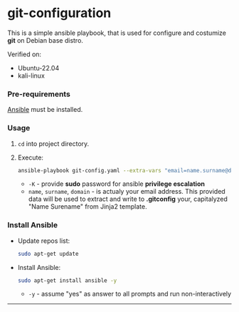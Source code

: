# git-configuration

This is a simple ansible playbook, that is used for configure and costumize **git** on Debian base distro.

Verified on:
* Ubuntu-22.04
* kali-linux

### Pre-requirements

[Ansible](#install-ansible) must be installed.

### Usage

1. `cd` into project directory.
2. Execute:

    ```bash
    ansible-playbook git-config.yaml --extra-vars "email=name.surname@domain.com" -K
    ```
    * `-K` - provide **sudo** password for ansible **privilege escalation**
    * `name`, `surname`, `domain` - is actualy your email address.
        This provided data will be used to extract and write to **.gitconfig** your, capitalyzed "Name Surename" from Jinja2 template.

### Install Ansible

* Update repos list:

    ```bash
    sudo apt-get update
    ```

* Install Ansible:

    ```bash
    sudo apt-get install ansible -y
    ```
    * `-y` - assume "yes" as answer to all prompts and run non-interactively


---
